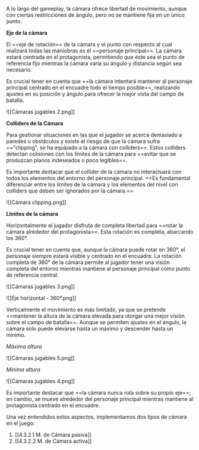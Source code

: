 
A lo largo del gameplay, la cámara ofrece libertad de movimiento, aunque con ciertas restricciones de ángulo, pero no se mantiene fija en un único punto. 

**Eje de la cámara**

El ==eje de rotación== de la cámara y el punto con respecto al cual realizará todas las maniobras es el ==personaje principal==. La cámara estará centrada en el protagonista, permitiendo que éste sea el punto de referencia fijo mientras la cámara varía su ángulo y distancia según sea necesario. 

Es crucial tener en cuenta que ==la cámara intentará mantener al personaje principal centrado en el encuadre todo el tiempo posible==, realizando ajustes en su posición y ángulo para ofrecer la mejor vista del campo de batalla.

![[Cámaras jugables 2.png]]

**Colliders de la Cámara**

Para gestionar situaciones en las que el jugador se acerca demasiado a paredes u obstáculos y existe el riesgo de que la cámara sufra =="clipping", se ha equipado a la cámara con colliders==. Estos colliders detectan colisiones con los límites de la cámara para ==evitar que se produzcan planos indeseados o poco legibles==.

Es importante destacar que el collider de la cámara no interactuará con todos los elementos del entorno del personaje principal. ==Es fundamental diferenciar entre los límites de la cámara y los elementos del nivel con colliders que deben ser ignorados por la cámara.==

![[Cámara clipping.png]]

**Límites de la cámara**

Horizontalmente el jugador disfruta de completa libertad para ==rotar la cámara alrededor del protagonista==. Esta rotación es completa, abarcando los 360°. 

Es crucial tener en cuenta que, aunque la cámara puede rotar en 360°, el personaje siempre estará visible y centrado en el encuadre. La rotación completa de 360° de la cámara permite al jugador tener una visión completa del entorno mientras mantiene al personaje principal como punto de referencia central.

![[Cámaras jugables 3.png]]

![[Eje horizontal - 360°.png]]

Verticalmente el movimiento es más limitado, ya que se pretende ==mantener la altura de la cámara elevada para otorgar una mejor visión sobre el campo de batalla==. Aunque se permiten ajustes en el ángulo, la cámara solo puede elevarse hasta un máximo y descender hasta un mínimo.

*Máxima altura*

![[Cámaras jugables 5.png]]

*Mínima altura*

![[Cámaras jugables 4.png]]

Es importante destacar que ==la cámara nunca rota sobre su propio eje==; en cambio, se mueve alrededor del personaje principal mientras mantiene al protagonista centrado en el encuadre. 

Una vez entendidos estos aspectos, implementamos dos tipos de cámara en el juego:

1. [[4.3.2.1 M. de Cámara pasiva]]
2. [[4.3.2.2 M. de Cámara activa]]

